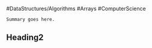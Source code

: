 #DataStructures/Algorithms #Arrays #ComputerScience

```ad-summary
Summary goes here.

```


## Heading2 